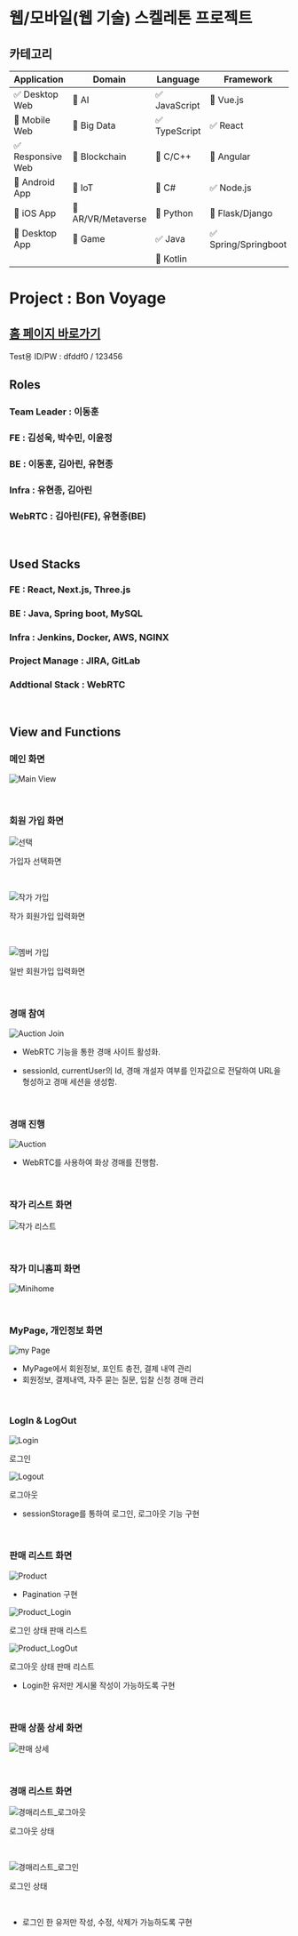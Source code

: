 # 웹/모바일(웹 기술) 스켈레톤 프로젝트

<!-- 필수 항목 -->

## 카테고리

| Application | Domain | Language | Framework |
| ---- | ---- | ---- | ---- |
| :white_check_mark: Desktop Web | :black_square_button: AI | :white_check_mark: JavaScript | :black_square_button: Vue.js |
| :black_square_button: Mobile Web | :black_square_button: Big Data | :white_check_mark: TypeScript | :white_check_mark: React |
| :white_check_mark: Responsive Web | :black_square_button: Blockchain | :black_square_button: C/C++ | :black_square_button: Angular |
| :black_square_button: Android App | :black_square_button: IoT | :black_square_button: C# | :white_check_mark: Node.js |
| :black_square_button: iOS App | :black_square_button: AR/VR/Metaverse | :black_square_button: Python | :black_square_button: Flask/Django |
| :black_square_button: Desktop App | :black_square_button: Game | :white_check_mark: Java | :white_check_mark: Spring/Springboot |
| | | :black_square_button: Kotlin | |

<!-- 필수 항목 -->

# Project : Bon Voyage

## [홈 페이지 바로가기](https://i10a207.p.ssafy.io)

Test용 ID/PW : dfddf0 / 123456

## Roles

### Team Leader : 이동훈
### FE : 김성욱, 박수민, 이윤정
### BE : 이동훈, 김아린, 유현종
### Infra : 유현종, 김아린
### WebRTC : 김아린(FE), 유현종(BE)

<br/>

## Used Stacks

### FE : React, Next.js, Three.js
### BE : Java, Spring boot, MySQL
### Infra : Jenkins, Docker, AWS, NGINX
### Project Manage : JIRA, GitLab
### Addtional Stack : WebRTC

<br/>

## View and Functions

### 메인 화면

![Main View](https://github.com/SSAFY-10-A207/BonVoyage/blob/master/readmeAssets/Maingif.gif?raw=true)


<br/>

### 회원 가입 화면

![선택](https://github.com/SSAFY-10-A207/BonVoyage/blob/master/readmeAssets/SignInSelect.png?raw=true)

가입자 선택화면

<br/>

![작가 가입](https://github.com/SSAFY-10-A207/BonVoyage/blob/master/readmeAssets/ArtistSignin.png?raw=true)

작가 회원가입 입력화면

<br/>

![멤버 가입](https://github.com/SSAFY-10-A207/BonVoyage/blob/master/readmeAssets/MemberSignin.png?raw=true)

일반 회원가입 입력화면

<br/>

### 경매 참여

![Auction Join](https://github.com/SSAFY-10-A207/BonVoyage/blob/master/readmeAssets/AuctionJoingif.gif?raw=true)

- WebRTC 기능을 통한 경매 사이트 활성화.

- sessionId, currentUser의 Id, 경매 개설자 여부를 인자값으로 전달하여 URL을 형성하고 경매 세션을 생성함.

<br/>

### 경매 진행

![Auction](https://github.com/SSAFY-10-A207/BonVoyage/blob/master/readmeAssets/AuctionJoingif.gif?raw=true)

- WebRTC를 사용하여 화상 경매를 진행함.

<br/>

### 작가 리스트 화면

![작가 리스트](https://github.com/SSAFY-10-A207/BonVoyage/blob/master/readmeAssets/ArtistListgif.gif?raw=true)

<br/>

### 작가 미니홈피 화면

![Minihome](https://github.com/SSAFY-10-A207/BonVoyage/blob/master/readmeAssets/ArtistMinihomegif.gif?raw=true)

<br/>

### MyPage, 개인정보 화면

![my Page](https://github.com/SSAFY-10-A207/BonVoyage/blob/master/readmeAssets/MyPageGif.gif?raw=true)


- MyPage에서 회원정보, 포인트 충전, 결제 내역 관리
- 회원정보, 결제내역, 자주 묻는 질문, 입찰 신청 경매 관리

<br/>

### LogIn & LogOut

![Login](https://github.com/SSAFY-10-A207/BonVoyage/blob/master/readmeAssets/Logingif.gif?raw=true)

로그인

![Logout](https://github.com/SSAFY-10-A207/BonVoyage/blob/master/readmeAssets/Logoutgif.gif?raw=true)

로그아웃

- sessionStorage를 통하여 로그인, 로그아웃 기능 구현

<br/>

### 판매 리스트 화면

![Product](https://github.com/SSAFY-10-A207/BonVoyage/blob/master/readmeAssets/SellListgif.gif?raw=true)

- Pagination 구현


![Product_Login](https://github.com/SSAFY-10-A207/BonVoyage/blob/master/readmeAssets/SellList_Login.png?raw=true)

로그인 상태 판매 리스트
<br/>

![Product_LogOut](https://github.com/SSAFY-10-A207/BonVoyage/blob/master/readmeAssets/SellList_Logout.png?raw=true)

로그아웃 상태 판매 리스트

- Login한 유저만 게시물 작성이 가능하도록 구현 

<br/>

### 판매 상품 상세 화면

![판매 상세](https://github.com/SSAFY-10-A207/BonVoyage/blob/master/readmeAssets/SellListDetail.png?raw=true)

<br/>

### 경매 리스트 화면

![경매리스트_로그아웃](https://github.com/SSAFY-10-A207/BonVoyage/blob/master/readmeAssets/AuctionList_Logout.png?raw=true)

로그아웃 상태

<br/>

![경매리스트_로그인](https://github.com/SSAFY-10-A207/BonVoyage/blob/master/readmeAssets/AuctionList_Login.png?raw=true)

로그인 상태

<br/>

- 로그인 한 유저만 작성, 수정, 삭제가 가능하도록 구현
